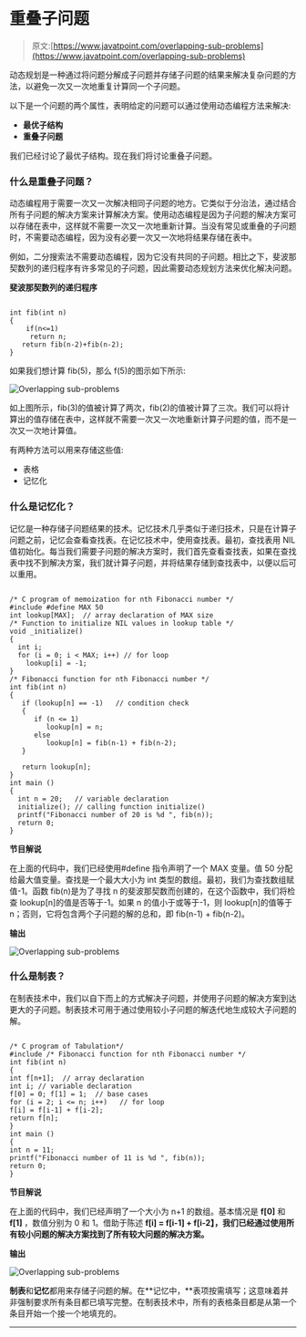 # 重叠子问题

> 原文:[https://www.javatpoint.com/overlapping-sub-problems](https://www.javatpoint.com/overlapping-sub-problems)

动态规划是一种通过将问题分解成子问题并存储子问题的结果来解决复杂问题的方法，以避免一次又一次地重复计算同一个子问题。

以下是一个问题的两个属性，表明给定的问题可以通过使用动态编程方法来解决:

*   **最优子结构**
*   **重叠子问题**

我们已经讨论了最优子结构。现在我们将讨论重叠子问题。

### 什么是重叠子问题？

动态编程用于需要一次又一次解决相同子问题的地方。它类似于分治法，通过结合所有子问题的解决方案来计算解决方案。使用动态编程是因为子问题的解决方案可以存储在表中，这样就不需要一次又一次地重新计算。当没有常见或重叠的子问题时，不需要动态编程，因为没有必要一次又一次地将结果存储在表中。

例如，二分搜索法不需要动态编程，因为它没有共同的子问题。相比之下，斐波那契数列的递归程序有许多常见的子问题，因此需要动态规划方法来优化解决问题。

**斐波那契数列的递归程序**

```

int fib(int n)
{
    if(n<=1)
     return n;
   return fib(n-2)+fib(n-2);
}

```

如果我们想计算 fib(5)，那么 f(5)的图示如下所示:

![Overlapping sub-problems](../Images/8f551d708443707ed12a47c30cfe6b32.png)

如上图所示，fib(3)的值被计算了两次，fib(2)的值被计算了三次。我们可以将计算出的值存储在表中，这样就不需要一次又一次地重新计算子问题的值，而不是一次又一次地计算值。

有两种方法可以用来存储这些值:

*   表格
*   记忆化

### 什么是记忆化？

记忆是一种存储子问题结果的技术。记忆技术几乎类似于递归技术，只是在计算子问题之前，记忆会查看查找表。在记忆技术中，使用查找表。最初，查找表用 NIL 值初始化。每当我们需要子问题的解决方案时，我们首先查看查找表，如果在查找表中找不到解决方案，我们就计算子问题，并将结果存储到查找表中，以便以后可以重用。

```

/* C program of memoization for nth Fibonacci number */
#include #define MAX 50
int lookup[MAX];  // array declaration of MAX size
/* Function to initialize NIL values in lookup table */
void _initialize()
{
  int i;
  for (i = 0; i < MAX; i++) // for loop
    lookup[i] = -1;
} 
/* Fibonacci function for nth Fibonacci number */
int fib(int n)
{
   if (lookup[n] == -1)   // condition check
   {
      if (n <= 1)
         lookup[n] = n;
      else
         lookup[n] = fib(n-1) + fib(n-2);
   }

   return lookup[n];
}
int main ()
{
  int n = 20;   // variable declaration
  initialize(); // calling function initialize()
  printf("Fibonacci number of 20 is %d ", fib(n));
  return 0;
} 
```

**节目解说**

在上面的代码中，我们已经使用#define 指令声明了一个 MAX 变量。值 50 分配给最大值变量。查找是一个最大大小为 int 类型的数组。最初，我们为查找数组赋值-1。函数 fib(n)是为了寻找 n 的斐波那契数而创建的，在这个函数中，我们将检查 lookup[n]的值是否等于-1。如果 n 的值小于或等于-1，则 lookup[n]的值等于 n；否则，它将包含两个子问题的解的总和，即 fib(n-1) + fib(n-2)。

**输出**

![Overlapping sub-problems](../Images/6b9b313b27d653407b776b024b69be38.png)

### 什么是制表？

在制表技术中，我们以自下而上的方式解决子问题，并使用子问题的解决方案到达更大的子问题。制表技术可用于通过使用较小子问题的解迭代地生成较大子问题的解。

```

/* C program of Tabulation*/
#include /* Fibonacci function for nth Fibonacci number */
int fib(int n)
{
int f[n+1];  // array declaration
int i; // variable declaration
f[0] = 0; f[1] = 1;  // base cases
for (i = 2; i <= n; i++)   // for loop
f[i] = f[i-1] + f[i-2];
return f[n];
}
int main ()
{
int n = 11;
printf("Fibonacci number of 11 is %d ", fib(n));
return 0;
} 
```

**节目解说**

在上面的代码中，我们已经声明了一个大小为 n+1 的数组。基本情况是 **f[0]** 和 **f[1]** ，数值分别为 0 和 1。借助于陈述 **f[i] = f[i-1] + f[i-2】，我们已经通过使用所有较小问题的解决方案找到了所有较大问题的解决方案。**

**输出**

![Overlapping sub-problems](../Images/27874c6860521d627b12962cb482b189.png)

**制表**和**记忆**都用来存储子问题的解。在**记忆中，**表项按需填写；这意味着并非强制要求所有条目都已填写完整。在制表技术中，所有的表格条目都是从第一个条目开始一个接一个地填充的。

* * *